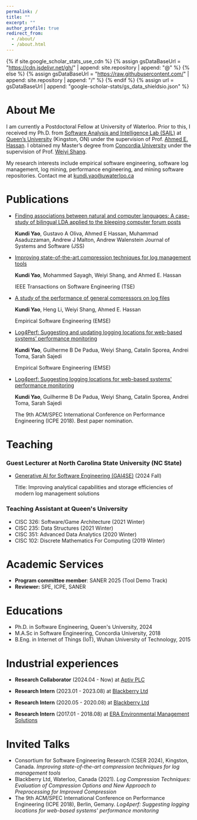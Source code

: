 ```yaml
---
permalink: /
title: ""
excerpt: ""
author_profile: true
redirect_from: 
  - /about/
  - /about.html
---
```


{% if site.google_scholar_stats_use_cdn %}
{% assign gsDataBaseUrl = "https://cdn.jsdelivr.net/gh/" | append: site.repository | append: "@" %}
{% else %}
{% assign gsDataBaseUrl = "https://raw.githubusercontent.com/" | append: site.repository | append: "/" %}
{% endif %}
{% assign url = gsDataBaseUrl | append: "google-scholar-stats/gs_data_shieldsio.json" %}

# About Me
<span class='anchor' id='about-me'></span>


I am currently a Postdoctoral Fellow at University of Waterloo. 
Prior to this, I received my Ph.D. from [Software Analysis and Intelligence Lab (SAIL)](https://sail.cs.queensu.ca/index.html) at [Queen’s University](https://www.queensu.ca/) (Kingston, ON) under the supervision of Prof. [Ahmed E. Hassan](https://www.cs.queensu.ca/people/Ahmed%20E./Hassan). 
I obtained my Master’s degree from [Concordia University](https://www.concordia.ca/) under the supervision of Prof. [Weiyi Shang](https://ece.uwaterloo.ca/~wshang/).

My research interests include empirical software engineering, software log management, log mining, performance engineering, and mining software repositories. Contact me at [kundi.yao@uwaterloo.ca](mailto:kundi.yao@uwaterloo.ca)
<!-- 
My research interest includes neural machine translation and computer vision. I have published more than 100 papers at the top international AI conferences with total <a href='https://scholar.google.com/citations?user=DhtAFkwAAAAJ'>google scholar citations <strong><span id='total_cit'>260000+</span></strong></a> (You can also use google scholar badge <a href='https://scholar.google.com/citations?user=DhtAFkwAAAAJ'><img src="https://img.shields.io/endpoint?url={{ url | url_encode }}&logo=Google%20Scholar&labelColor=f6f6f6&color=9cf&style=flat&label=citations"></a>). -->


<!-- # 🔥 News
- *2022.02*: &nbsp;🎉🎉 Lorem ipsum dolor sit amet, consectetur adipiscing elit. Vivamus ornare aliquet ipsum, ac tempus justo dapibus sit amet. 
- *2022.02*: &nbsp;🎉🎉 Lorem ipsum dolor sit amet, consectetur adipiscing elit. Vivamus ornare aliquet ipsum, ac tempus justo dapibus sit amet.  -->

<!-- # 📝 Publications  -->
# Publications 
<span class='anchor' id='publications'></span>


- [Finding associations between natural and computer languages: A case-study of bilingual LDA applied to the bleeping computer forum posts](../resources/papers/Kundi_JSS2023.pdf)
  
  **Kundi Yao**, Gustavo A Oliva, Ahmed E Hassan, Muhammad Asaduzzaman, Andrew J Malton, Andrew Walenstein
  Journal of Systems and Software (JSS)

- [Improving state-of-the-art compression techniques for log management tools](../resources/papers/Kundi_TSE_2021.pdf)
  
  **Kundi Yao**, Mohammed Sayagh, Weiyi Shang, and Ahmed E. Hassan

  IEEE Transactions on Software Engineering (TSE)
  
- [A study of the performance of general compressors on log files](../resources/papers/Kundi_EMSE2020.pdf)
  
  **Kundi Yao**, Heng Li, Weiyi Shang, Ahmed E. Hassan

  Empirical Software Engineering (EMSE)

- [Log4Perf: Suggesting and updating logging locations for web-based systems’ performance monitoring](../resources/papers/Kundi_EMSE2019.pdf)
  
  **Kundi Yao**, Guilherme B De Padua, Weiyi Shang, Catalin Sporea, Andrei Toma, Sarah Sajedi

  Empirical Software Engineering (EMSE)

- [Log4perf: Suggesting logging locations for web-based systems' performance monitoring](../resources/papers/Kundi_ICPE2018.pdf)
  
  **Kundi Yao**, Guilherme B De Padua, Weiyi Shang, Catalin Sporea, Andrei Toma, Sarah Sajedi

  The 9th ACM/SPEC International Conference on Performance Engineering (ICPE 2018). Best paper nomination.

<!-- # 🎖 Honors and Awards
- *2021.10* Lorem ipsum dolor sit amet, consectetur adipiscing elit. Vivamus ornare aliquet ipsum, ac tempus justo dapibus sit amet. 
- *2021.09* Lorem ipsum dolor sit amet, consectetur adipiscing elit. Vivamus ornare aliquet ipsum, ac tempus justo dapibus sit amet.  -->

# Teaching
<span class='anchor' id='teaching'></span>

### Guest Lecturer at North Carolina State University (NC State)
- [Generative AI for Software Engineering (GAI4SE)](https://github.com/gai4se/GAI4SE-Course) (2024 Fall)
  
  Title: Improving analytical capabilities and storage efficiencies of modern log management solutions 

### Teaching Assistant at Queen's University
- CISC 326: Software/Game Architecture (2021 Winter)
- CISC 235: Data Structures (2021 Winter)
- CISC 351: Advanced Data Analytics (2020 Winter)
- CISC 102: Discrete Mathematics For Computing (2019 Winter)


# Academic Services
- **Program committee member**: SANER 2025 (Tool Demo Track)
- **Reviewer:** SPE, ICPE, SANER



<!-- # 📖 Educations -->

# Educations
<span class='anchor' id='educations'></span>

- Ph.D. in Software Engineering, Queen's University, 2024
- M.A.Sc in Software Engineering, Concordia University, 2018
- B.Eng. in Internet of Things (IoT), Wuhan University of Technology, 2015



<!-- # 💻 Industrial experiences -->
# Industrial experiences

<span class='anchor' id='industrial_expriences'></span>

- **Research Collaborator** (2024.04 - Now) at [Aptiv PLC](https://www.aptiv.com/)

- **Research Intern** (2023.01 - 2023.08) at [Blackberry Ltd](https://www.blackberry.com/)

- **Research Intern** (2020.05 - 2020.08) at [Blackberry Ltd](https://www.blackberry.com/)

- **Research Intern** (2017.01 - 2018.08) at [ERA Environmental Management Solutions](https://www.era-environmental.com/)


<!-- # 💬 Invited Talks -->
# Invited Talks

<span class='anchor' id='invited-talks'></span>

- Consortium for Software Engineering Research (CSER 2024), Kingston, Canada. *Improving state-of-the-art compression techniques for log management tools*
- Blackberry Ltd, Waterloo, Canada (2021). *Log Compression Techniques: Evaluation of Compression Options and New Approach to Preprocessing for Improved Compression*
- The 9th ACM/SPEC International Conference on Performance Engineering (ICPE 2018), Berlin, Gemany. *Log4perf: Suggesting logging locations for web-based systems' performance monitoring*
  